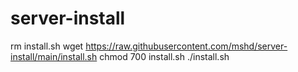 # server-install

rm install.sh
wget https://raw.githubusercontent.com/mshd/server-install/main/install.sh
chmod 700 install.sh
./install.sh
